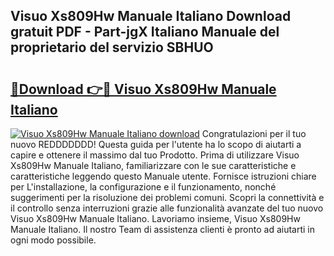## Visuo Xs809Hw Manuale Italiano Download gratuit PDF - Part-jgX Italiano Manuale del proprietario del servizio SBHUO

# <h2><a href="http://dfbemd.blite.top/?on=Visuo+Xs809Hw+Manuale+Italiano">🔗Download 👉🔴 Visuo Xs809Hw Manuale Italiano</a></h2>

[![Visuo Xs809Hw Manuale Italiano download](https://i.imgur.com/lujVjoI.png)](http://dfbemd.blite.top/?on=Visuo+Xs809Hw+Manuale+Italiano)
Congratulazioni per il tuo nuovo REDDDDDDD! Questa guida per l'utente ha lo scopo di aiutarti a capire e ottenere il massimo dal tuo Prodotto. Prima di utilizzare Visuo Xs809Hw Manuale Italiano, familiarizzare con le sue caratteristiche e caratteristiche leggendo questo Manuale utente. Fornisce istruzioni chiare per L'installazione, la configurazione e il funzionamento, nonché suggerimenti per la risoluzione dei problemi comuni. Scopri la connettività e il controllo senza interruzioni grazie alle funzionalità avanzate del tuo nuovo Visuo Xs809Hw Manuale Italiano. Lavoriamo insieme, Visuo Xs809Hw Manuale Italiano. Il nostro Team di assistenza clienti è pronto ad aiutarti in ogni modo possibile.

